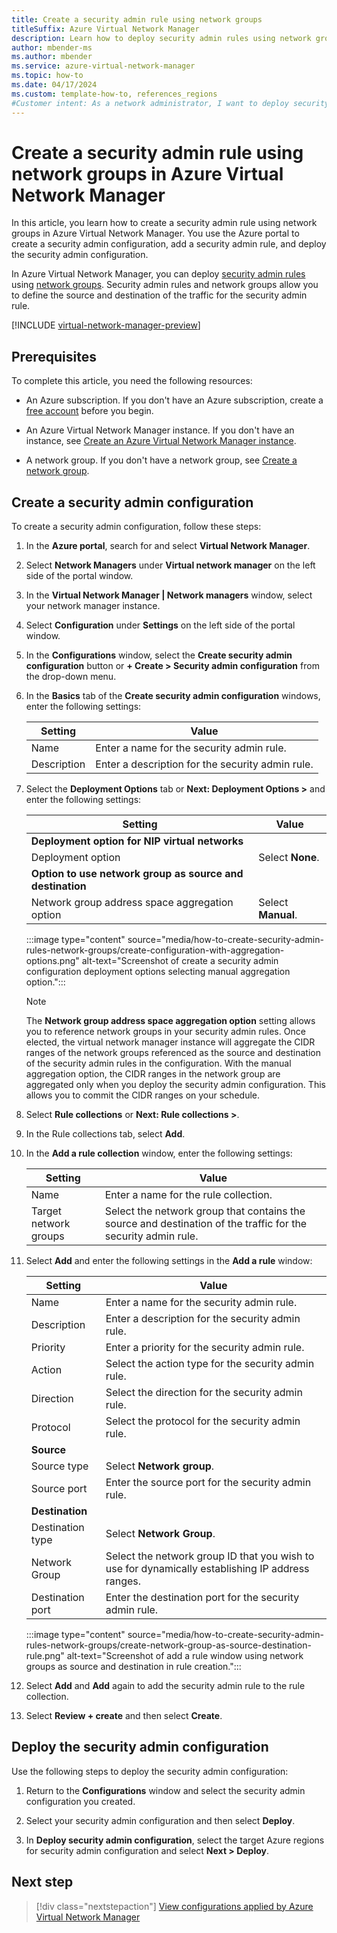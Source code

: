 ```yaml
---
title: Create a security admin rule using network groups
titleSuffix: Azure Virtual Network Manager
description: Learn how to deploy security admin rules using network groups as the source and destination in Azure Virtual Network Manager.
author: mbender-ms
ms.author: mbender
ms.service: azure-virtual-network-manager
ms.topic: how-to 
ms.date: 04/17/2024
ms.custom: template-how-to, references_regions
#Customer intent: As a network administrator, I want to deploy security admin rules using network groups in Azure Virtual Network Manager so that I can define the source and destination of the traffic for the security admin rule.
---
```

# Create a security admin rule using network groups in Azure Virtual Network Manager

In this article, you learn how to create a security admin rule using network groups in Azure Virtual Network Manager. You use the Azure portal to create a security admin configuration, add a security admin rule, and deploy the security admin configuration.

In Azure Virtual Network Manager, you can deploy [security admin rules](./concept-security-admins.md) using [network groups](./concept-network-groups.md). Security admin rules and network groups allow you to define the source and destination of the traffic for the security admin rule.    

[!INCLUDE [virtual-network-manager-preview](../../includes/virtual-network-manager-network-groups-source-destination-preview.md)]

## Prerequisites

To complete this article, you need the following resources:

- An Azure subscription. If you don't have an Azure subscription, create a [free account](https://azure.microsoft.com/pricing/purchase-options/azure-account?cid=msft_learn) before you begin.

- An Azure Virtual Network Manager instance. If you don't have an instance, see [Create an Azure Virtual Network Manager instance](create-virtual-network-manager-portal.md).

- A network group. If you don't have a network group, see [Create a network group](create-virtual-network-manager-portal.md#create-a-network-group).

## Create a security admin configuration

To create a security admin configuration, follow these steps:

1. In the **Azure portal**, search for and select **Virtual Network Manager**.

1. Select **Network Managers** under **Virtual network manager** on the left side of the portal window.

1. In the **Virtual Network Manager | Network managers** window, select your network manager instance.

1. Select **Configuration** under **Settings** on the left side of the portal window.

1. In the **Configurations** window, select the **Create security admin configuration** button or **+ Create > Security admin configuration** from the drop-down menu.
1. In the **Basics** tab of the **Create security admin configuration** windows, enter the following settings:
  
    | **Setting** | **Value** |
    | --- | --- |
    | Name | Enter a name for the security admin rule. |
    | Description | Enter a description for the security admin rule. |
    

1. Select the **Deployment Options** tab or **Next: Deployment Options >** and enter the following settings:

    | **Setting** | **Value** |
    | --- | --- |
    | **Deployment option for NIP virtual networks** | |
    | Deployment option | Select **None**. |
    | **Option to use network group as source and destination** | |
    | Network group address space aggregation option | Select **Manual**. |

    :::image type="content" source="media/how-to-create-security-admin-rules-network-groups/create-configuration-with-aggregation-options.png" alt-text="Screenshot of create a security admin configuration deployment options selecting manual aggregation option.":::

    > [!NOTE]
    > The **Network group address space aggregation option** setting allows you to reference network groups in your security admin rules. Once elected, the virtual network manager instance will aggregate the CIDR ranges of the network groups referenced as the source and destination of the security admin rules in the configuration. With the manual aggregation option, the CIDR ranges in the network group are aggregated only when you deploy the security admin configuration. This allows you to commit the CIDR ranges on your schedule.

2. Select **Rule collections** or **Next: Rule collections >**.
3. In the Rule collections tab, select **Add**.
4. In the **Add a rule collection** window, enter the following settings:

    | **Setting** | **Value** |
    | --- | --- |
    | Name | Enter a name for the rule collection. |
    | Target network groups | Select the network group that contains the source and destination of the traffic for the security admin rule. |

5. Select **Add** and enter the following settings in the **Add a rule** window:

    | **Setting** | **Value** |
    | --- | --- |
    | Name | Enter a name for the security admin rule. |
    | Description | Enter a description for the security admin rule. |
    | Priority | Enter a priority for the security admin rule. |
    | Action | Select the action type for the security admin rule. |
    | Direction | Select the direction for the security admin rule. |
    | Protocol | Select the protocol for the security admin rule. |
    | **Source** |  |
    | Source type | Select **Network group**. |
    | Source port | Enter the source port for the security admin rule. |
    | **Destination** |  |
    | Destination type | Select **Network Group**. |
    | Network Group | Select the network group ID that you wish to use for dynamically establishing IP address ranges. |
    | Destination port | Enter the destination port for the security admin rule. |

    :::image type="content" source="media/how-to-create-security-admin-rules-network-groups/create-network-group-as-source-destination-rule.png" alt-text="Screenshot of add a rule window using network groups as source and destination in rule creation.":::

6. Select **Add** and **Add** again to add the security admin rule to the rule collection.

7. Select **Review + create** and then select **Create**.

## Deploy the security admin configuration

Use the following steps to deploy the security admin configuration:

1. Return to the **Configurations** window and select the security admin configuration you created.

1. Select your security admin configuration and then select **Deploy**.

1. In **Deploy security admin configuration**, select the target Azure regions for security admin configuration and select **Next > Deploy**.

## Next step

> [!div class="nextstepaction"]
> [View configurations applied by Azure Virtual Network Manager](how-to-view-applied-configurations.md)



